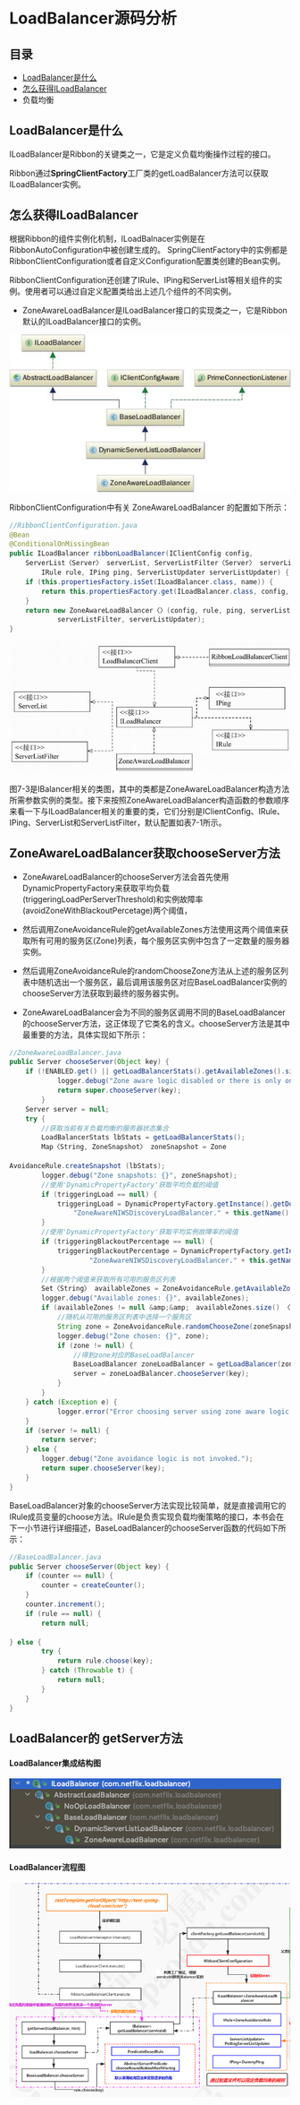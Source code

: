 # LoadBalancer源码分析

## 目录

- [LoadBalancer是什么](#LoadBalancer是什么)
- [怎么获得ILoadBalancer](#怎么获得ILoadBalancer)
- 负载均衡

## LoadBalancer是什么

ILoadBalancer是Ribbon的关键类之一，它是定义负载均衡操作过程的接口。

Ribbon通过**SpringClientFactory**工厂类的getLoadBalancer方法可以获取ILoadBalancer实例。

## 怎么获得ILoadBalancer

根据Ribbon的组件实例化机制，ILoadBalnacer实例是在RibbonAutoConfiguration中被创建生成的。
SpringClientFactory中的实例都是RibbonClientConfiguration或者自定义Configuration配置类创建的Bean实例。

RibbonClientConfiguration还创建了IRule、IPing和ServerList等相关组件的实例。使用者可以通过自定义配置类给出上述几个组件的不同实例。

- ZoneAwareLoadBalancer是ILoadBalancer接口的实现类之一，它是Ribbon默认的ILoadBalancer接口的实例。

![image-20200914201010709](../../../assets/image-20200914201010709.png)







RibbonClientConfiguration中有关 ZoneAwareLoadBalancer 的配置如下所示：

```java
//RibbonClientConfiguration.java
@Bean
@ConditionalOnMissingBean
public ILoadBalancer ribbonLoadBalancer(IClientConfig config,
    ServerList〈Server〉 serverList, ServerListFilter〈Server〉 serverListFilter,
        IRule rule, IPing ping, ServerListUpdater serverListUpdater) {
    if (this.propertiesFactory.isSet(ILoadBalancer.class, name)) {
        return this.propertiesFactory.get(ILoadBalancer.class, config, name);
    }
    return new ZoneAwareLoadBalancer〈〉(config, rule, ping, serverList,
            serverListFilter, serverListUpdater);
}
```

![image-20200914201408575](../../../assets/image-20200914201408575.png)



图7-3是IBalancer相关的类图，其中的类都是ZoneAwareLoadBalancer构造方法所需参数实例的类型。接下来按照ZoneAwareLoadBalancer构造函数的参数顺序来看一下与ILoadBalancer相关的重要的类，它们分别是IClientConfig、IRule、IPing、ServerList和ServerListFilter，默认配置如表7-1所示。

## ZoneAwareLoadBalancer获取chooseServer方法

- ZoneAwareLoadBalancer的chooseServer方法会首先使用DynamicPropertyFactory来获取平均负载(triggeringLoadPerServerThreshold)和实例故障率(avoidZoneWithBlackoutPercetage)两个阈值，

- 然后调用ZoneAvoidanceRule的getAvailableZones方法使用这两个阈值来获取所有可用的服务区(Zone)列表，每个服务区实例中包含了一定数量的服务器实例。

- 然后调用ZoneAvoidanceRule的randomChooseZone方法从上述的服务区列表中随机选出一个服务区，最后调用该服务区对应BaseLoadBalancer实例的chooseServer方法获取到最终的服务器实例。
- ZoneAwareLoadBalancer会为不同的服务区调用不同的BaseLoadBalancer的chooseServer方法，这正体现了它类名的含义。chooseServer方法是其中最重要的方法，具体实现如下所示：

```java
//ZoneAwareLoadBalancer.java
public Server chooseServer(Object key) {
    if (!ENABLED.get() || getLoadBalancerStats().getAvailableZones().size() 〈= 1) {
            logger.debug("Zone aware logic disabled or there is only one zone");
            return super.chooseServer(key);
        }
    Server server = null;
    try {
        //获取当前有关负载均衡的服务器状态集合
        LoadBalancerStats lbStats = getLoadBalancerStats();
        Map〈String, ZoneSnapshot〉 zoneSnapshot = Zone

AvoidanceRule.createSnapshot (lbStats);
        logger.debug("Zone snapshots: {}", zoneSnapshot);
        //使用'DynamicPropertyFactory'获取平均负载的阈值
        if (triggeringLoad == null) {
            triggeringLoad = DynamicPropertyFactory.getInstance().getDoubleProperty(
                "ZoneAwareNIWSDiscoveryLoadBalancer." + this.getName() + ".triggeringLoadPerServerThreshold", 0.2d);
        }
        //使用'DynamicPropertyFactory'获取平均实例故障率的阈值
        if (triggeringBlackoutPercentage == null) {
            triggeringBlackoutPercentage = DynamicPropertyFactory.getInstance(). getDoubleProperty(
                    "ZoneAwareNIWSDiscoveryLoadBalancer." + this.getName() + ".avoidZoneWithBlackoutPercetage", 0.99999d);
        }
        //根据两个阈值来获取所有可用的服务区列表
        Set〈String〉 availableZones = ZoneAvoidanceRule.getAvailableZones(zoneSnapshot, triggeringLoad.get(), triggeringBlackoutPercentage.get());
        logger.debug("Available zones: {}", availableZones);
        if (availableZones != null &amp;&amp;　availableZones.size() 〈 zoneSnapshot.keySet().size()) {
            //随机从可用的服务区列表中选择一个服务区
            String zone = ZoneAvoidanceRule.randomChooseZone(zoneSnapshot, availableZones);
            logger.debug("Zone chosen: {}", zone);
            if (zone != null) {
                //得到zone对应的BaseLoadBalancer
                BaseLoadBalancer zoneLoadBalancer = getLoadBalancer(zone);
                server = zoneLoadBalancer.chooseServer(key);
            }
        }
    } catch (Exception e) {
            logger.error("Error choosing server using zone aware logic for load balancer={}", name, e);
    }
    if (server != null) {
        return server;
    } else {
        logger.debug("Zone avoidance logic is not invoked.");
        return super.chooseServer(key);
    }
}
```

BaseLoadBalancer对象的chooseServer方法实现比较简单，就是直接调用它的IRule成员变量的choose方法。IRule是负责实现负载均衡策略的接口，本书会在下一小节进行详细描述，BaseLoadBalancer的chooseServer函数的代码如下所示：

```java
//BaseLoadBalancer.java
public Server chooseServer(Object key) {
    if (counter == null) {
        counter = createCounter();
    }
    counter.increment();
    if (rule == null) {
        return null;

} else {
        try {
            return rule.choose(key);
        } catch (Throwable t) {
            return null;
        }
    }
}
```

## LoadBalancer的 getServer方法

#### LoadBalancer集成结构图

![image-20200811205452004](../../../assets/image-20200811205452004.png) 

#### LoadBalancer流程图



![image-20200811205841118](../../../assets/image-20200811205841118.png)

